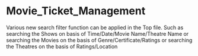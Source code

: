 # Movie_Ticket_Management

Various new search filter function can be applied in the Top file.
Such as searching the Shows on basis of Time/Date/Movie Name/Theatre Name
or searching the Movies on the basis of Genre/Certificate/Ratings
or searching the Theatres on the basis of Ratings/Location

